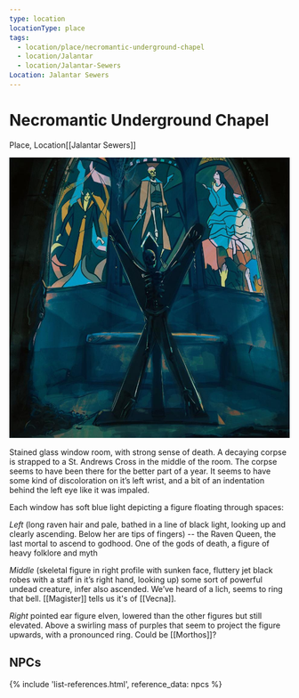 ```yaml
---
type: location
locationType: place
tags:
  - location/place/necromantic-underground-chapel
  - location/Jalantar
  - location/Jalantar-Sewers
Location: Jalantar Sewers
---
```


# Necromantic Underground Chapel
Place, <span class="dataview inline-field"><span class="inline-field-key">Location</span><span class="inline-field-value">[[Jalantar Sewers]]</span></span>

![](/assets/obsidian/NUC.jpeg)

Stained glass window room, with strong sense of death. A decaying corpse is strapped to a St. Andrews Cross in the middle of the room. The corpse seems to have been there for the better part of a year. It seems to have some kind of discoloration on it’s left wrist, and a bit of an indentation behind the left eye like it was impaled. 

Each window has soft blue light depicting a figure floating through spaces: 

*Left* (long raven hair and pale, bathed in a line of black light, looking up and clearly ascending. Below her are tips of fingers) -- the Raven Queen, the last mortal to ascend to godhood. One of the gods of death, a figure of heavy folklore and myth

*Middle* (skeletal figure in right profile with sunken face, fluttery jet black robes with a staff in it’s right hand, looking up) some sort of powerful undead creature, infer also ascended. We’ve heard of a lich, seems to ring that bell. [[Magister]] tells us it's of [[Vecna]].  

*Right* pointed ear figure elven, lowered than the other figures but still elevated. Above a swirling mass of purples that seem to project the figure upwards, with a pronounced ring. Could be [[Morthos]]? 

## NPCs
{% include 'list-references.html', reference_data: npcs %}

